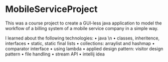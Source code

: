# MobileServiceProject

This was a course project to create a GUI-less java application to model the workflow of a billing system of a mobile service company in a simple way.

I learned about the following technologies:
  •	java \n
  •	classes, inheritence, interfaces
  •	static, static final lists
  •	collections: arraylist and hashmap
  •	comparator interface
  •	using lambda
  •	applied design pattern: visitor design pattern
  •	file handling
  •	stream API
  •	intellij idea
